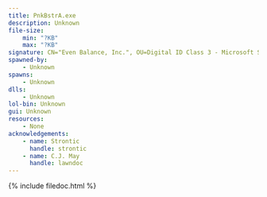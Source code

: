 ```yaml
---
title: PnkBstrA.exe
description: Unknown
file-size:
    min: "?KB"
    max: "?KB"
signature: CN="Even Balance, Inc.", OU=Digital ID Class 3 - Microsoft Software Validation v2, O="Even Balance, Inc.", S=Texas, C=US
spawned-by:
    - Unknown
spawns:
    - Unknown
dlls:
    - Unknown
lol-bin: Unknown
gui: Unknown
resources:
    - None
acknowledgements:
    - name: Strontic
      handle: strontic
    - name: C.J. May
      handle: lawndoc
---
```


{% include filedoc.html %}
